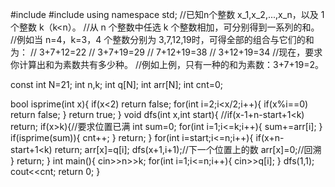 #include <iostream>
#include <iomanip>
using namespace std;
//已知n个整数 x_1,x_2,...,x_n，以及 1 个整数 k（k<n）。
//从 n 个整数中任选 k 个整数相加，可分别得到一系列的和。
//例如当 n=4，k=3，4 个整数分别为 3,7,12,19时，可得全部的组合与它们的和为：
// 3+7+12=22
// 3+7+19=29
// 7+12+19=38
// 3+12+19=34
//现在，要求你计算出和为素数共有多少种。
//例如上例，只有一种的和为素数：3+7+19=2。

const int N=21;
int n,k;
int q[N];
int arr[N];
int cnt=0;

bool isprime(int x){
    if(x<2) return false;
    for(int i=2;i<x/2;i++){
        if(x%i==0)
            return false;
    }
    return true;
}
void dfs(int x,int start){
    //if(x-1+n-start+1<k) return;
    if(x>k){//要求位置已满
    int sum=0;
        for(int i=1;i<=k;i++){
            sum+=arr[i];
        }
        if(isprime(sum)){
            cnt++;
        }
        return;
    }
    for(int i=start;i<=n;i++){
        if(x+n-start+1<k) return;
        arr[x]=q[i];
        dfs(x+1,i+1);//下一个位置上的数
        arr[x]=0;//回溯
    }
    return;
}
int main(){
    cin>>n>>k;
    for(int i=1;i<=n;i++){
        cin>>q[i];
    }
    dfs(1,1);
    cout<<cnt;
    return 0;
}
